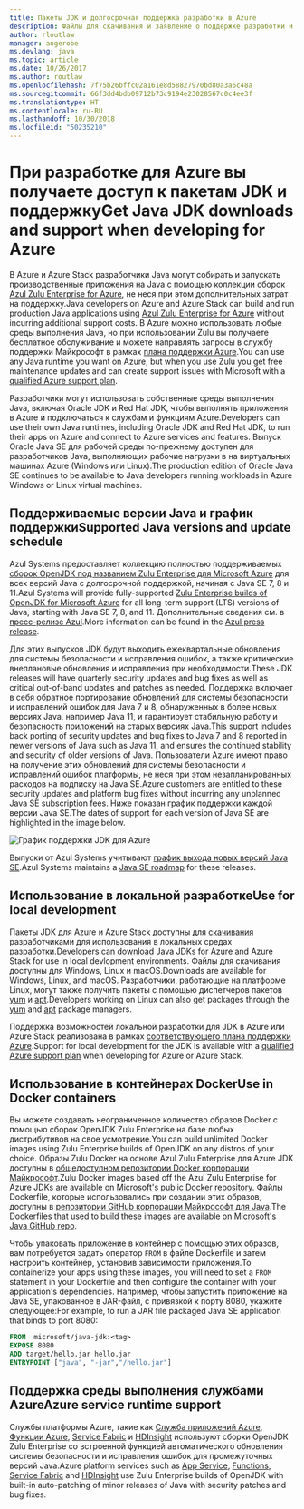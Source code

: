 ```yaml
---
title: Пакеты JDK и долгосрочная поддержка разработки в Azure
description: Файлы для скачивания и заявление о поддержке разработки и выполнения приложений на Java в Azure.
author: rloutlaw
manager: angerobe
ms.devlang: java
ms.topic: article
ms.date: 10/26/2017
ms.author: routlaw
ms.openlocfilehash: 7f75b26bffc02a161e8d58827970bd80a3a6c48a
ms.sourcegitcommit: 66f3dd4bdb09712b73c9194e23028567c0c4ee3f
ms.translationtype: HT
ms.contentlocale: ru-RU
ms.lasthandoff: 10/30/2018
ms.locfileid: "50235210"
---
```

# <a name="get-java-jdk-downloads-and-support-when-developing-for-azure"></a><span data-ttu-id="9129c-103">При разработке для Azure вы получаете доступ к пакетам JDK и поддержку</span><span class="sxs-lookup"><span data-stu-id="9129c-103">Get Java JDK downloads and support when developing for Azure</span></span>

<span data-ttu-id="9129c-104">В Azure и Azure Stack разработчики Java могут собирать и запускать производственные приложения на Java с помощью коллекции сборок [Azul Zulu Enterprise for Azure](https://www.azul.com/downloads/azure-only/zulu/), не неся при этом дополнительных затрат на поддержку.</span><span class="sxs-lookup"><span data-stu-id="9129c-104">Java developers on Azure and Azure Stack can build and run production Java applications using [Azul Zulu Enterprise for Azure](https://www.azul.com/downloads/azure-only/zulu/) without incurring additional support costs.</span></span> <span data-ttu-id="9129c-105">В Azure можно использовать любые среды выполнения Java, но при использовании Zulu вы получаете бесплатное обслуживание и можете направлять запросы в службу поддержки Майкрософт в рамках [плана поддержки Azure](https://azure.microsoft.com/support/plans/).</span><span class="sxs-lookup"><span data-stu-id="9129c-105">You can use any Java runtime you want on Azure, but when you use Zulu you get free maintenance updates and can create support issues with Microsoft with a  [qualified Azure support plan](https://azure.microsoft.com/support/plans/).</span></span>

<span data-ttu-id="9129c-106">Разработчики могут использовать собственные среды выполнения Java, включая Oracle JDK и Red Hat JDK, чтобы выполнять приложения в Azure и подключаться к службам и функциям Azure.</span><span class="sxs-lookup"><span data-stu-id="9129c-106">Developers can use their own Java runtimes, including Oracle JDK and Red Hat JDK, to run their apps on Azure and connect to Azure services and features.</span></span> <span data-ttu-id="9129c-107">Выпуск Oracle Java SE для рабочей среды по-прежнему доступен для разработчиков Java, выполняющих рабочие нагрузки в на виртуальных машинах Azure (Windows или Linux).</span><span class="sxs-lookup"><span data-stu-id="9129c-107">The production edition of Oracle Java SE continues to be available to Java developers running  workloads in Azure Windows or Linux virtual machines.</span></span>

## <a name="supported-java-versions-and-update-schedule"></a><span data-ttu-id="9129c-108">Поддерживаемые версии Java и график поддержки</span><span class="sxs-lookup"><span data-stu-id="9129c-108">Supported Java versions and update schedule</span></span>

<span data-ttu-id="9129c-109">Azul Systems предоставляет коллекцию полностью поддерживаемых [сборок OpenJDK под названием Zulu Enterprise для Microsoft Azure](https://www.azul.com/downloads/azure-only/zulu/) для всех версий Java с долгосрочной поддержкой, начиная с Java SE 7, 8 и 11.</span><span class="sxs-lookup"><span data-stu-id="9129c-109">Azul Systems will provide fully-supported [Zulu Enterprise builds of OpenJDK for Microsoft Azure](https://www.azul.com/downloads/azure-only/zulu/) for all long-term support (LTS) versions of Java, starting with Java SE 7, 8, and 11.</span></span> <span data-ttu-id="9129c-110">Дополнительные сведения см. в [пресс-релизе Azul](https://www.azul.com/press_release/free-java-production-support-for-microsoft-azure-azure-stack).</span><span class="sxs-lookup"><span data-stu-id="9129c-110">More information can be found in the [Azul press release](https://www.azul.com/press_release/free-java-production-support-for-microsoft-azure-azure-stack).</span></span>


<span data-ttu-id="9129c-111">Для этих выпусков JDK будут выходить ежеквартальные обновления для системы безопасности и исправления ошибок, а также критические внеплановые обновления и исправления при необходимости.</span><span class="sxs-lookup"><span data-stu-id="9129c-111">These JDK releases will have quarterly security updates and bug fixes as well as critical out-of-band updates and patches as needed.</span></span>  <span data-ttu-id="9129c-112">Поддержка включает в себя обратное портирование обновлений для системы безопасности и исправлений ошибок для Java 7 и 8, обнаруженных в более новых версиях Java, например Java 11, и гарантирует стабильную работу и безопасность приложений на старых версиях Java.</span><span class="sxs-lookup"><span data-stu-id="9129c-112">This support includes back porting of security updates and bug fixes to Java 7 and 8 reported in newer versions of Java such as Java 11, and ensures the continued stability and security of older versions of Java.</span></span>  <span data-ttu-id="9129c-113">Пользователи Azure имеют право на получение этих обновлений для системы безопасности и исправлений ошибок платформы, не неся при этом незапланированных расходов на подписку на Java SE.</span><span class="sxs-lookup"><span data-stu-id="9129c-113">Azure customers are entitled to these security updates and platform bug fixes without incurring any unplanned Java SE subscription fees.</span></span> <span data-ttu-id="9129c-114">Ниже показан график поддержки каждой версии Java SE.</span><span class="sxs-lookup"><span data-stu-id="9129c-114">The dates of support for each version of Java SE are highlighted in the image below.</span></span>

![График поддержки JDK для Azure](media/azure-jdk-support.png)

<span data-ttu-id="9129c-116">Выпуски от Azul Systems учитывают [график выхода новых версий Java SE](https://www.azul.com/products/azul_support_roadmap/).</span><span class="sxs-lookup"><span data-stu-id="9129c-116">Azul Systems maintains a [Java SE roadmap](https://www.azul.com/products/azul_support_roadmap/) for these releases.</span></span>

## <a name="use-for-local-development"></a><span data-ttu-id="9129c-117">Использование в локальной разработке</span><span class="sxs-lookup"><span data-stu-id="9129c-117">Use for local development</span></span> 

<span data-ttu-id="9129c-118">Пакеты JDK для Azure и Azure Stack доступны для [скачивания](https://www.azul.com/downloads/azure-only/zulu/) разработчиками для использования в локальных средах разработки.</span><span class="sxs-lookup"><span data-stu-id="9129c-118">Developers can [download](https://www.azul.com/downloads/azure-only/zulu/) Java JDKs for Azure and Azure Stack for use in local devlopment environments.</span></span> <span data-ttu-id="9129c-119">Файлы для скачивания доступны для Windows, Linux и macOS.</span><span class="sxs-lookup"><span data-stu-id="9129c-119">Downloads are available for Windows, Linux, and macOS.</span></span> <span data-ttu-id="9129c-120">Разработчики, работающие на платформе Linux, могут также получить пакеты с помощью диспетчеров пакетов [yum](https://www.azul.com/downloads/azure-only/zulu/#yum-repo) и [apt](https://www.azul.com/downloads/azure-only/zulu/#apt-repo).</span><span class="sxs-lookup"><span data-stu-id="9129c-120">Developers working on Linux can also get packages through the  [yum](https://www.azul.com/downloads/azure-only/zulu/#yum-repo) and [apt](https://www.azul.com/downloads/azure-only/zulu/#apt-repo) package managers.</span></span>

<span data-ttu-id="9129c-121">Поддержка возможностей локальной разработки для JDK в Azure или Azure Stack реализована в рамках [соответствующего плана поддержки Azure](https://azure.microsoft.com/support/plans/).</span><span class="sxs-lookup"><span data-stu-id="9129c-121">Support for local development for the JDK is available with a [qualified Azure support plan](https://azure.microsoft.com/support/plans/) when developing for Azure or Azure Stack.</span></span>

## <a name="use-in-docker-containers"></a><span data-ttu-id="9129c-122">Использование в контейнерах Docker</span><span class="sxs-lookup"><span data-stu-id="9129c-122">Use in Docker containers</span></span>

<span data-ttu-id="9129c-123">Вы можете создавать неограниченное количество образов Docker с помощью сборок OpenJDK Zulu Enterprise на базе любых дистрибутивов на свое усмотрение.</span><span class="sxs-lookup"><span data-stu-id="9129c-123">You can build unlimited Docker images using Zulu Enterprise builds of OpenJDK on any distros of your choice.</span></span> <span data-ttu-id="9129c-124">Образы Zulu Docker на основе Azul Zulu Enterprise для Azure JDK доступны в [общедоступном репозитории Docker корпорации Майкрософт](https://hub.docker.com/r/microsoft/java-jdk/).</span><span class="sxs-lookup"><span data-stu-id="9129c-124">Zulu Docker images based off the Azul Zulu Enterprise for Azure JDKs are available on [Microsoft's public Docker repository](https://hub.docker.com/r/microsoft/java-jdk/).</span></span> <span data-ttu-id="9129c-125">Файлы Dockerfile, которые использовались при создании этих образов, доступны в [репозитории GitHub корпорации Майкрософт для Java](https://github.com/Microsoft/java/tree/master/docker).</span><span class="sxs-lookup"><span data-stu-id="9129c-125">The  Dockerfiles that used to build these images are available on [Microsoft's Java GitHub repo](https://github.com/Microsoft/java/tree/master/docker).</span></span>

<span data-ttu-id="9129c-126">Чтобы упаковать приложение в контейнер с помощью этих образов, вам потребуется задать оператор `FROM` в файле Dockerfile и затем настроить контейнер, установив зависимости приложения.</span><span class="sxs-lookup"><span data-stu-id="9129c-126">To containerize your apps using these images, you will need to set a `FROM` statement in your Dockerfile and then configure the container with your application's dependencies.</span></span> <span data-ttu-id="9129c-127">Например, чтобы запустить приложение на Java SE, упакованное в JAR-файл, с привязкой к порту 8080, укажите следующее:</span><span class="sxs-lookup"><span data-stu-id="9129c-127">For example, to run a JAR file packaged Java SE application that binds to port 8080:</span></span>

```Dockerfile
FROM  microsoft/java-jdk:<tag>
EXPOSE 8080
ADD target/hello.jar hello.jar
ENTRYPOINT ["java", "-jar","/hello.jar"]
```

## <a name="azure-service-runtime-support"></a><span data-ttu-id="9129c-128">Поддержка среды выполнения службами Azure</span><span class="sxs-lookup"><span data-stu-id="9129c-128">Azure service runtime support</span></span>

<span data-ttu-id="9129c-129">Службы платформы Azure, такие как [Служба приложений Azure](/azure/app-service/containers/), [Функции Azure](/azure/azure-functions/functions-create-first-java-maven), [Service Fabric](/azure/service-fabric/) и [HDInsight](/azure/hdinsight/) используют сборки OpenJDK Zulu Enterprise со встроенной функцией автоматического обновления системы безопасности и исправления ошибок для промежуточных версий Java.</span><span class="sxs-lookup"><span data-stu-id="9129c-129">Azure platform services such as [App Service](/azure/app-service/containers/), [Functions](/azure/azure-functions/functions-create-first-java-maven), [Service Fabric](/azure/service-fabric/) and [HDInsight](/azure/hdinsight/)  use Zulu Enterprise builds of OpenJDK with built-in auto-patching of minor releases of Java with security patches and bug fixes.</span></span>